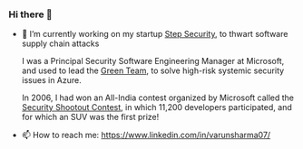 ### Hi there 👋

- 🔭 I’m currently working on my startup [Step Security](https://www.stepsecurity.io), to thwart software supply chain attacks
    
     I was a Principal Security Software Engineering Manager at Microsoft, and used to lead the [Green Team](https://azure.microsoft.com/en-us/blog/the-green-team-solves-high-risk-systemic-security-issues-for-azure/), to solve high-risk systemic security issues in Azure.
     
     In 2006, I had won an All-India contest organized by Microsoft called the [Security Shootout Contest](https://www.ciol.com/microsoft-announces-winners-security-shootout-1/), in which 11,200 developers participated, and for which an SUV was the first prize! 
     
- 📫 How to reach me: https://www.linkedin.com/in/varunsharma07/


<!--
**varunsh-coder/varunsh-coder** is a ✨ _special_ ✨ repository because its `README.md` (this file) appears on your GitHub profile.

Here are some ideas to get you started:

- 🔭 I’m currently working on ...
- 🌱 I’m currently learning ...
- 👯 I’m looking to collaborate on ...
- 🤔 I’m looking for help with ...
- 💬 Ask me about ...
- 📫 How to reach me: ...
- 😄 Pronouns: ...
- ⚡ Fun fact: ...
-->
